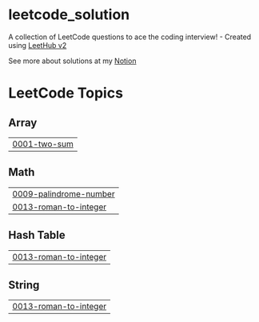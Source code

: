 # leetcode_solution
A collection of LeetCode questions to ace the coding interview! - Created using [LeetHub v2](https://github.com/arunbhardwaj/LeetHub-2.0)

See more about solutions at my [Notion](https://www.notion.so/130a24b5ce3480fdb93bc1af77fd618d?v=130a24b5ce3481d2bb9d000c82f5c09d&pvs=4)

<!---LeetCode Topics Start-->
# LeetCode Topics
## Array
|  |
| ------- |
| [0001-two-sum](https://github.com/M3IJI3/leetcode_solution/tree/master/0001-two-sum) |
## Math
|  |
| ------- |
| [0009-palindrome-number](https://github.com/M3IJI3/leetcode_solution/tree/master/0009-palindrome-number) |
| [0013-roman-to-integer](https://github.com/M3IJI3/leetcode_solution/tree/master/0013-roman-to-integer) |
## Hash Table
|  |
| ------- |
| [0013-roman-to-integer](https://github.com/M3IJI3/leetcode_solution/tree/master/0013-roman-to-integer) |
## String
|  |
| ------- |
| [0013-roman-to-integer](https://github.com/M3IJI3/leetcode_solution/tree/master/0013-roman-to-integer) |
<!---LeetCode Topics End-->
